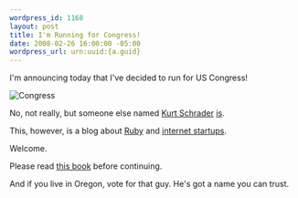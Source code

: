 ```yaml
--- 
wordpress_id: 1168
layout: post
title: I'm Running for Congress!
date: 2008-02-26 16:00:00 -05:00
wordpress_url: urn:uuid:{a.guid}
---
```

<p>I'm announcing today that I've decided to run for US Congress!</p>

<p><img src="http://farm4.static.flickr.com/3083/2295154188_47dc9e4bf3_o.gif" alt="Congress"/></p>

<p>No, not really, but someone else named <a href="http://www.leg.state.or.us/schrader/home.htm">Kurt Schrader</a> <a href="http://www.oregonlive.com/clackamascounty/index.ssf/2008/02/kurt_schrader_to_run_for_congr.html">is</a>.</p>

<p>This, however, is a blog about <a href="http://www.ruby-lang.org/en/">Ruby</a> and <a href="http://www.techcrunch.com/">internet startups</a>.</p>

<p>Welcome.</p>

<p>Please read <a href="http://poignantguide.net/ruby/">this book</a> before continuing.</p>

<p>And if you live in Oregon, vote for that guy.  He's got a name you can trust.</p>
